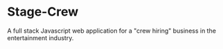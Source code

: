 # Stage-Crew
A full stack Javascript web application for a "crew hiring" business in the entertainment industry.
